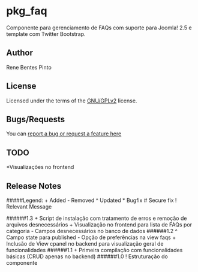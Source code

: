 pkg_faq
=============

Componente para gerenciamento de FAQs com suporte para Joomla! 2.5 e template com Twitter Bootstrap.

Author
------

Rene Bentes Pinto

License
--------

Licensed under the terms of the [GNU/GPLv2](http://www.gnu.org/licenses/gpl-2.0.html) license.

Bugs/Requests
-------------

You can [report a bug or request a feature here](http://github.com/renebentes/pkg_faq/issues)

TODO
----
*Visualizações no frontend

Release Notes
-------------

#####Legend:
	+ Added
	- Removed
	^ Updated
	* Bugfix
	# Secure fix
	! Relevant Message

######1.3
	+ Script de instalação com tratamento de erros e remoção de arquivos desnecessários
	+ Visualização no frontend para lista de FAQs por categoria
	- Campos desnecessários no banco de dados
######1.2
	^ Campo state para published
	- Opção de preferências na view faqs
	+ Inclusão de View cpanel no backend para visualização geral de funcionalidades
######1.1
	+ Primeira compilação com funcionalidades básicas (CRUD apenas no backend)
######1.0
	! Estruturação do componente